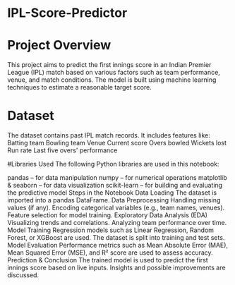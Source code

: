 # IPL-Score-Predictor

# Project Overview
This project aims to predict the first innings score in an Indian Premier League (IPL) match based on various factors such as team performance, venue, and match conditions. The model is built using machine learning techniques to estimate a reasonable target score.

# Dataset
The dataset contains past IPL match records.
It includes features like:
Batting team
Bowling team
Venue
Current score
Overs bowled
Wickets lost
Run rate
Last five overs' performance

#Libraries Used
The following Python libraries are used in this notebook:

pandas – for data manipulation
numpy – for numerical operations
matplotlib & seaborn – for data visualization
scikit-learn – for building and evaluating the predictive model
Steps in the Notebook
Data Loading
The dataset is imported into a pandas DataFrame.
Data Preprocessing
Handling missing values (if any).
Encoding categorical variables (e.g., team names, venues).
Feature selection for model training.
Exploratory Data Analysis (EDA)
Visualizing trends and correlations.
Analyzing team performance over time.
Model Training
Regression models such as Linear Regression, Random Forest, or XGBoost are used.
The dataset is split into training and test sets.
Model Evaluation
Performance metrics such as Mean Absolute Error (MAE), Mean Squared Error (MSE), and R² score are used to assess accuracy.
Prediction & Conclusion
The trained model is used to predict the first innings score based on live inputs.
Insights and possible improvements are discussed.
